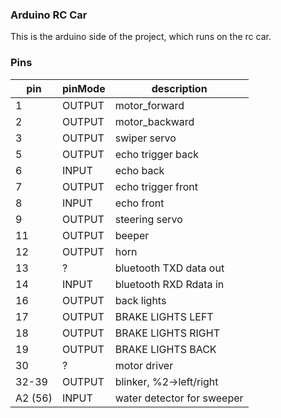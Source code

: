 ### Arduino RC Car
This is the arduino side of the project, which runs on the rc car.

### Pins

| pin     | pinMode | description                |
|---------|---------|----------------------------|
| 1       | OUTPUT  | motor_forward              |
| 2       | OUTPUT  | motor_backward             |
| 3       | OUTPUT  | swiper servo               |
| 5       | OUTPUT  | echo trigger back          |
| 6       | INPUT   | echo back                  |
| 7       | OUTPUT  | echo trigger front         |
| 8       | INPUT   | echo front                 |
| 9       | OUTPUT  | steering servo             |
| 11      | OUTPUT  | beeper                     |
| 12      | OUTPUT  | horn                       |
| 13      | ?       | bluetooth TXD data out     |
| 14      | INPUT   | bluetooth RXD Rdata in     |
| 16      | OUTPUT  | back lights                |
| 17      | OUTPUT  | BRAKE LIGHTS LEFT          |
| 18      | OUTPUT  | BRAKE LIGHTS RIGHT         |
| 19      | OUTPUT  | BRAKE LIGHTS BACK          |
| 30      | ?       | motor driver               |
| 32-39   | OUTPUT  | blinker, %2->left/right    |
| A2 (56) | INPUT   | water detector for sweeper |
